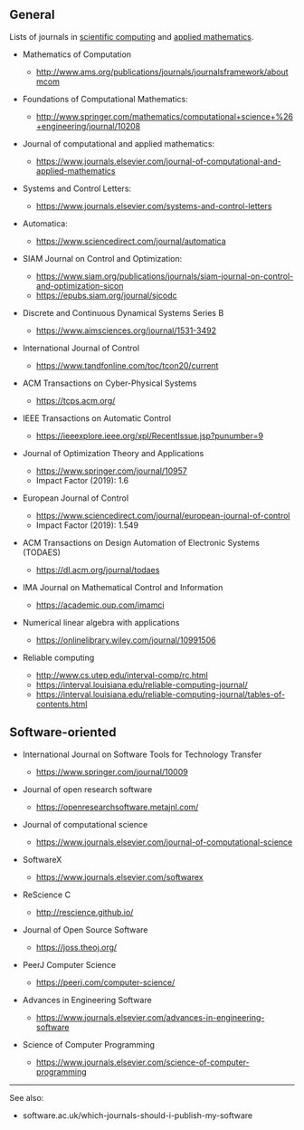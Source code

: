 ## General

Lists of journals in [scientific computing](https://en.wikipedia.org/wiki/Computational_science) and [applied mathematics](https://en.wikipedia.org/wiki/Applied_mathematics).

- Mathematics of Computation
    - http://www.ams.org/publications/journals/journalsframework/aboutmcom

- Foundations of Computational Mathematics:
    - http://www.springer.com/mathematics/computational+science+%26+engineering/journal/10208

- Journal of computational and applied mathematics:
    - https://www.journals.elsevier.com/journal-of-computational-and-applied-mathematics

- Systems and Control Letters:
    - https://www.journals.elsevier.com/systems-and-control-letters

- Automatica:
     - https://www.sciencedirect.com/journal/automatica

- SIAM Journal on Control and Optimization:
     - https://www.siam.org/publications/journals/siam-journal-on-control-and-optimization-sicon
     - https://epubs.siam.org/journal/sjcodc

- Discrete and Continuous Dynamical Systems Series B
    - https://www.aimsciences.org/journal/1531-3492

- International Journal of Control
    - https://www.tandfonline.com/toc/tcon20/current

- ACM Transactions on Cyber-Physical Systems
    - https://tcps.acm.org/

- IEEE Transactions on Automatic Control
    - https://ieeexplore.ieee.org/xpl/RecentIssue.jsp?punumber=9

- Journal of Optimization Theory and Applications
    - https://www.springer.com/journal/10957
    - Impact Factor (2019): 1.6

- European Journal of Control
    - https://www.sciencedirect.com/journal/european-journal-of-control
    - Impact Factor (2019): 1.549

- ACM Transactions on Design Automation of Electronic Systems (TODAES)
    - https://dl.acm.org/journal/todaes

- IMA Journal on Mathematical Control and Information
    - https://academic.oup.com/imamci

- Numerical linear algebra with applications
    - https://onlinelibrary.wiley.com/journal/10991506

- Reliable computing
    - http://www.cs.utep.edu/interval-comp/rc.html
    - https://interval.louisiana.edu/reliable-computing-journal/
    - https://interval.louisiana.edu/reliable-computing-journal/tables-of-contents.html

## Software-oriented

- International Journal on Software Tools for Technology Transfer
    - https://www.springer.com/journal/10009

- Journal of open research software
    - https://openresearchsoftware.metajnl.com/

- Journal of computational science
    - https://www.journals.elsevier.com/journal-of-computational-science

- SoftwareX
    - https://www.journals.elsevier.com/softwarex

- ReScience C
    - http://rescience.github.io/
    
    
- Journal of Open Source Software
    - https://joss.theoj.org/

- PeerJ Computer Science
    - https://peerj.com/computer-science/

- Advances in Engineering Software
    - https://www.journals.elsevier.com/advances-in-engineering-software

-  Science of Computer Programming
    - https://www.journals.elsevier.com/science-of-computer-programming
    
    
---
    
    
See also:

- software.ac.uk/which-journals-should-i-publish-my-software
